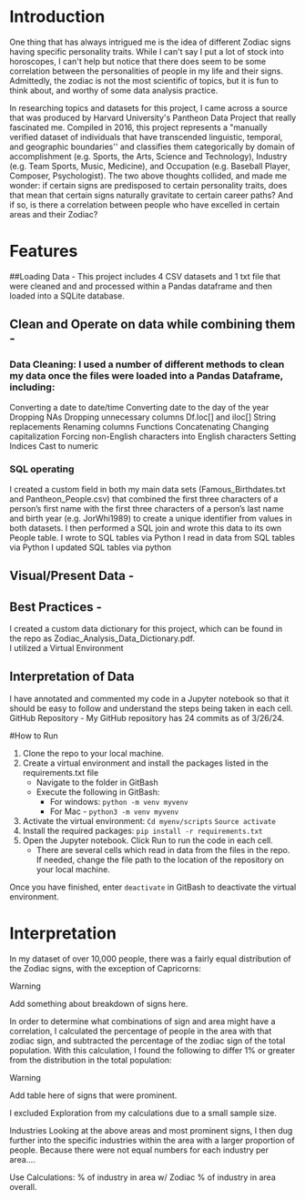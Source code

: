 # Introduction

One thing that has always intrigued me is the idea of different Zodiac signs having specific personality traits. While I can't say I put a lot of stock into horoscopes, I can't help but notice that there does seem to be some correlation between the personalities of people in my life and their signs.  Admittedly, the zodiac is not the most scientific of topics, but it is fun to think about, and worthy of some data analysis practice.  

In researching topics and datasets for this project, I came across a source that was produced by Harvard University's Pantheon Data Project that really fascinated me.  Compiled in 2016, this project represents a  "manually verified dataset of individuals that have transcended linguistic, temporal, and geographic boundaries'' and classifies them categorically by domain of accomplishment (e.g. Sports, the Arts, Science and Technology), Industry (e.g. Team Sports, Music, Medicine), and Occupation (e.g. Baseball Player, Composer, Psychologist).  The two above thoughts collided, and made me wonder:  if certain signs are predisposed to certain personality traits, does that mean that certain signs naturally gravitate to certain career paths?  And if so, is there a correlation between people who have excelled in certain areas and their Zodiac?  

# Features
##Loading Data - This project includes 4 CSV datasets and 1 txt file that were cleaned and and processed within a Pandas dataframe and then loaded into a SQLite database.  
## Clean and Operate on data while combining them - 
### Data Cleaning:  I used a number of different methods to clean my data once the files were loaded into a Pandas Dataframe, including:
Converting a date to date/time
Converting date to the day of the year
Dropping NAs
Dropping unnecessary columns
Df.loc[] and iloc[]
String replacements
Renaming columns
Functions
Concatenating
Changing capitalization
Forcing non-English characters into English characters
Setting Indices
Cast to numeric
### SQL operating
I created a custom field in both my main data sets (Famous_Birthdates.txt and Pantheon_People.csv) that combined the first three characters of a person’s first name with the first three characters of a person’s last name and birth year (e.g. JorWhi1989) to create a unique identifier from values in both datasets.  I then performed a SQL join and wrote this data to its own People table. 
I wrote to SQL tables via Python
I read in data from SQL tables via Python
I updated SQL tables via python
## Visual/Present Data - 
## Best Practices - 
I created a custom data dictionary for this project, which can be found in the repo as Zodiac_Analysis_Data_Dictionary.pdf.  
I utilized a Virtual Environment
## Interpretation of Data
I have annotated and commented my code in a Jupyter notebook so that it should be easy to follow and understand the steps being taken in each cell. 
GitHub Repository - My GitHub repository has 24 commits as of 3/26/24.

#How to Run
1. Clone the repo to your local machine. 
2. Create a virtual environment and install the packages listed in the requirements.txt file
   - Navigate to the folder in GitBash
   - Execute the following in GitBash:
      - For windows:  `python -m venv myvenv`
      - For Mac - `python3 -m venv myvenv`
3. Activate the virtual environment:
      `Cd myenv/scripts`
      `Source activate`
4. Install the required packages: `pip install -r requirements.txt`
5. Open the Jupyter notebook.  Click Run to run the code in each cell.  
   - There are several cells which read in data from the files in the repo.  If needed, change the file path to the    location of the repository on your local machine. 

Once you have finished, enter `deactivate` in GitBash to deactivate the virtual environment.


# Interpretation
In my dataset of over 10,000 people, there was a fairly equal distribution of the Zodiac signs, with the exception of Capricorns:

> [!WARNING]
> Add something about breakdown of signs here. 


In order to determine what combinations of sign and area might have a correlation, I calculated the percentage of people in the area with that zodiac sign, and subtracted the percentage of the zodiac sign of the total population.  With this calculation, I found the following to differ 1% or greater from the distribution in the total population: 


> [!WARNING]
> Add table here of signs that were prominent.

I excluded Exploration from my calculations due to a small sample size.  

Industries
Looking at the above areas and most prominent signs, I then dug further into the specific industries within the area with a larger proportion of people.  Because there were not equal numbers for each industry per area…. 



Use Calculations:
% of industry in area w/ Zodiac
% of industry in area overall.
